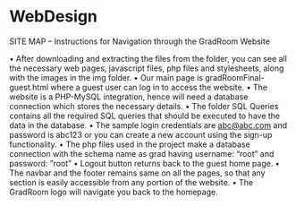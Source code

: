 # WebDesign
SITE MAP – Instructions for Navigation through the GradRoom Website

•	After downloading and extracting the files from the folder, you can see all the necessary web pages, javascript files, php files and stylesheets, along with the images in the img folder.
•	Our main page is gradRoomFinal-guest.html where a guest user can log in to access the website.
•	The website is a PHP-MySQL integration, hence will need a database connection which stores the necessary details.
•	The folder SQL Queries contains all the required SQL queries that should be executed to have the data in the database.
•	The sample login credentials are abc@abc.com and password is abc123 or you can create a new account using the sign-up functionality.
•	The php files used in the project make a database connection with the schema name as grad having username: “root” and password: ”root”
•	Logout button returns back to the guest home page.
•	The navbar and the footer remains same on all the pages, so that any section is easily accessible from any portion of the website.
•	The GradRoom logo will navigate you back to the homepage.
